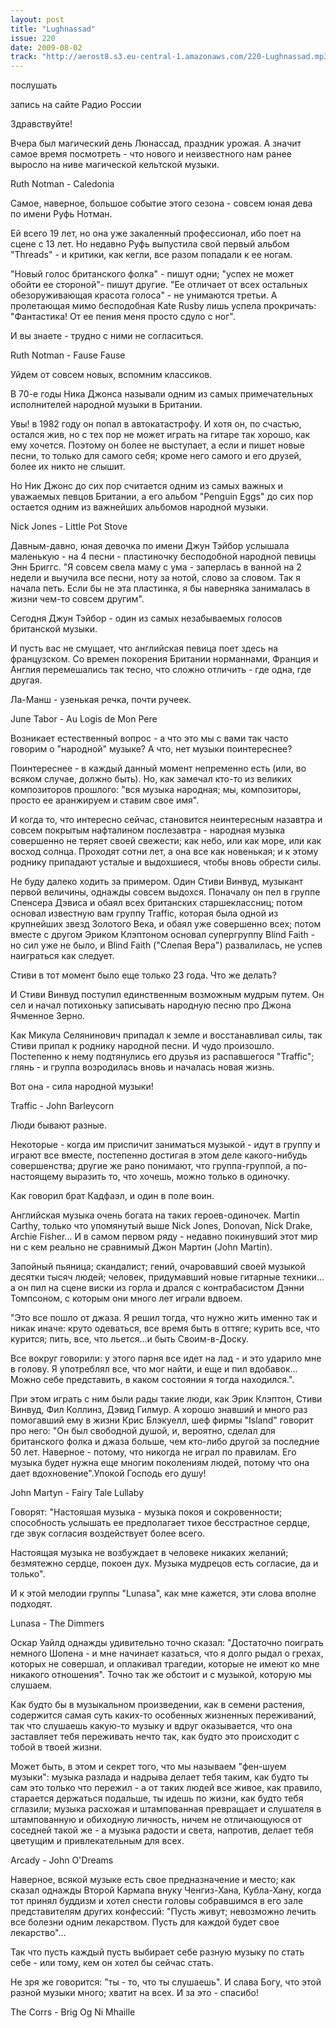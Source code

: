 ```yaml
---
layout: post
title: "Lughnassad"
issue: 220
date: 2009-08-02
track: "http://aerost8.s3.eu-central-1.amazonaws.com/220-Lughnassad.mp3"
---
```


послушать

запись на сайте Радио России

Здравствуйте!

Вчера был магический день Люнассад, праздник урожая. А значит самое время посмотреть - что нового и неизвестного нам ранее выросло на ниве магической кельтской музыки.

Ruth Notman - Caledonia

Самое, наверное, большое событие этого сезона - совсем юная дева по имени Руфь Нотман.

Ей всего 19 лет, но она уже закаленный профессионал, ибо поет на сцене с 13 лет. Но недавно Руфь выпустила свой первый альбом "Threads" - и критики, как кегли, все разом попадали к ее ногам.

"Новый голос британского фолка" - пишут одни; "успех не может обойти ее стороной"- пишут другие. "Ее отличает от всех остальных обезоруживающая красота голоса" - не унимаются третьи. А пролетающая мимо бесподобная Kate Rusby лишь успела прокричать: "Фантастика! От ее пения меня просто сдуло с ног".

И вы знаете - трудно с ними не согласиться.

Ruth Notman - Fause Fause

Уйдем от совсем новых, вспомним классиков.

В 70-е годы Ника Джонса называли одним из самых примечательных исполнителей народной музыки в Британии.

Увы! в 1982 году он попал в автокатастрофу. И хотя он, по счастью, остался жив, но с тех пор не может играть на гитаре так хорошо, как ему хочется. Поэтому он более не выступает, а если и пишет новые песни, то только для самого себя; кроме него самого и его друзей, более их никто не слышит.

Но Ник Джонс до сих пор считается одним из самых важных и уважаемых певцов Британии, а его альбом "Penguin Eggs" до сих пор остается одним из важнейших альбомов народной музыки.

Nick Jones - Little Pot Stove

Давным-давно, юная девочка по имени Джун Тэйбор услышала маленькую - на 4 песни - пластиночку бесподобной народной певицы Энн Бриггс. "Я совсем свела маму с ума - заперлась в ванной на 2 недели и выучила все песни, ноту за нотой, слово за словом. Так я начала петь. Если бы не эта пластинка, я бы наверняка занималась в жизни чем-то совсем другим".

Сегодня Джун Тэйбор - один из самых незабываемых голосов британской музыки.

И пусть вас не смущает, что английская певица поет здесь на французском. Со времен покорения Британии норманнами, Франция и Англия перемешались так тесно, что сложно отличить - где одна, где другая.

Ла-Манш - узенькая речка, почти ручеек.

June Tabor - Au Logis de Mon Pere

Возникает естественный вопрос - а что это мы с вами так часто говорим о "народной" музыке? А что, нет музыки поинтереснее?

Поинтереснее - в каждый данный момент непременно есть (или, во всяком случае, должно быть). Но, как замечал кто-то из великих композиторов прошлого: "вся музыка народная; мы, композиторы, просто ее аранжируем и ставим свое имя".

И когда то, что интересно сейчас, становится неинтересным назавтра и совсем покрытым нафталином послезавтра - народная музыка совершенно не теряет своей свежести; как небо, или как море, или как восход солнца. Проходят сотни лет, а она все как новенькая; и к этому роднику припадают усталые и выдохшиеся, чтобы вновь обрести силы.

Не буду далеко ходить за примером. Один Стиви Винвуд, музыкант первой величины, однажды совсем выдохся. Поначалу он пел в группе Спенсера Дэвиса и обаял всех британских старшеклассниц; потом основал известную вам группу Traffic, которая была одной из крупнейших звезд Золотого Века, и обаял уже совершенно всех; потом вместе с другом Эриком Клэптоном основал супергруппу Blind Faith - но сил уже не было, и Blind Faith ("Слепая Вера") развалилась, не успев наиграться как следует.

Стиви в тот момент было еще только 23 года. Что же делать?

И Стиви Винвуд поступил единственным возможным мудрым путем. Он сел и начал потихоньку записывать народную песню про Джона Ячменное Зерно.

Как Микула Селянинович припадал к земле и восстанавливал силы, так Стиви припал к роднику народной песни. И чудо произошло. Постепенно к нему подтянулись его друзья из распавшегося "Traffic"; глянь - и группа возродилась вновь и началась новая жизнь.

Вот она - сила народной музыки!

Traffic - John Barleycorn

Люди бывают разные.

Некоторые - когда им приспичит заниматься музыкой - идут в группу и играют все вместе, постепенно достигая в этом деле какого-нибудь совершенства; другие же рано понимают, что группа-группой, а по-настоящему выразить то, что хочешь, можно только в одиночку.

Как говорил брат Кадфаэл, и один в поле воин.

Английская музыка очень богата на таких героев-одиночек. Martin Carthy, только что упомянутый выше Nick Jones, Donovan, Nick Drake, Archie Fisher... И в самом первом ряду - недавно покинувший этот мир ни с кем реально не сравнимый Джон Мартин (John Martin).

Запойный пьяница; скандалист; гений, очаровавший своей музыкой десятки тысяч людей; человек, придумавший новые гитарные техники... а он пил на сцене виски из горла и дрался с контрабасистом Дэнни Томпсоном, с которым они много лет играли вдвоем.

"Это все пошло от джаза. Я решил тогда, что нужно жить именно так и никак иначе: круто одеваться, все время быть в оттяге; курить все, что курится; пить, все, что льется...и быть Своим-в-Доску.

Все вокруг говорили: у этого парня все идет на лад - и это ударило мне в голову. Я употреблял все, что мог найти, и еще и пил вдобавок... Можно себе представить, в каком состоянии я тогда находился.".

При этом играть с ним были рады такие люди, как Эрик Клэптон, Стиви Винвуд, Фил Коллинз, Дэвид Гилмур. А хорошо знавший и много раз помогавший ему в жизни Крис Блэкуелл, шеф фирмы "Island" говорит про него: "Он был свободной душой, и, вероятно, сделал для британского фолка и джаза больше, чем кто-либо другой за последние 50 лет. Наверное - потому, что никогда не играл по правилам. Его музыка будет нужна еще многим поколениям людей, потому что она дает вдохновение".Упокой Господь его душу!

John Martyn - Fairy Tale Lullaby

Говорят: "Настояшая музыка - музыка покоя и сокровенности; способность услышать ее предполагает тихое бесстрастное сердце, где звук согласия воздействует более всего.

Настоящая музыка не возбуждает в человеке никаких желаний; безмятежно сердце, покоен дух. Музыка мудрецов есть согласие, да и только".

И к этой мелодии группы "Lunasa", как мне кажется, эти слова вполне подходят.

Lunasa - The Dimmers

Оскар Уайлд однажды удивительно точно сказал: "Достаточно поиграть немного Шопена - и мне начинает казаться, что я долго рыдал о грехах, которых не совершал, и оплакивал трагедии, которые не имеют ко мне никакого отношения". Точно так же обстоит и с музыкой, которую мы слушаем.

Как будто бы в музыкальном произведении, как в семени растения, содержится самая суть каких-то особенных жизненных переживаний, так что слушаешь какую-то музыку и вдруг оказывается, что она заставляет тебя переживать нечто так, как будто это происходит с тобой в твоей жизни.

Может быть, в этом и секрет того, что мы называем "фен-шуем музыки": музыка разлада и надрыва делает тебя таким, как будто ты сам это только что пережил - а от таких людей все живое, как правило, старается держаться подальше, ты идешь по жизни, как будто тебя сглазили; музыка расхожая и штампованная превращает и слушателя в штампованную и обиходную личность, ничем не отличающуюся от соседней такой же - а музыка радости и света, напротив, делает тебя цветущим и привлекательным для всех.

Arcady - John O'Dreams

Наверное, всякой музыке есть свое предназначение и место; как сказал однажды Второй Кармапа внуку Ченгиз-Хана, Кубла-Хану, когда тот принял буддизм и хотел снести головы собравшимся в его зале представителям других конфессий: "Пусть живут; невозможно лечить все болезни одним лекарством. Пусть для каждой будет свое лекарство"...

Так что пусть каждый пусть выбирает себе разную музыку по стать себе - или тому, кем он хотел бы сейчас стать.

Не зря же говорится: "ты - то, что ты слушаешь". И слава Богу, что этой разной музыки много; хватит на всех. И за это - спасибо!

The Corrs - Brig Og Ni Mhaille
